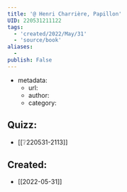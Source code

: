 ```yaml
---
title: '@ Henri Charrière, Papillon'
UID: 220531211122
tags:
  - 'created/2022/May/31'
  - 'source/book'
aliases:
  - 
publish: False
---
```

- metadata:
	- url:
	- author:
	- category:


## Quizz:
- [[❔220531-2113]]

## Created:
- [[2022-05-31]]
